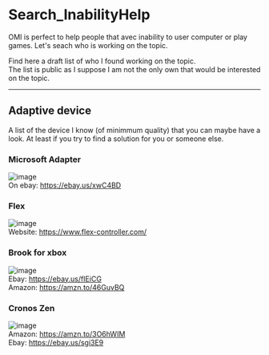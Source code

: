 # Search_InabilityHelp
OMI is perfect to help people that avec inability to user computer or play games. Let's seach who is working on the topic.


Find here a draft list of who I found working on the topic.  
The list is public as I suppose I am not the only own that would be interested on the topic. 




--------------------------------

## Adaptive device

A list of the device I know (of minimmum quality) that you can maybe have a look.
At least if you try to find a solution for you or someone else.

### Microsoft Adapter
![image](https://github.com/OpenMacroInput/Search_InabilityHelp/assets/99685407/c726f04c-08c5-44a6-b728-434e21f9f5ea)  
On ebay: https://ebay.us/xwC4BD  

### Flex
![image](https://github.com/OpenMacroInput/Search_InabilityHelp/assets/99685407/396a3fb6-03e4-43cd-bc2d-5247a5b2d2b4)  
Website: https://www.flex-controller.com/  


### Brook for xbox
![image](https://github.com/OpenMacroInput/Search_InabilityHelp/assets/99685407/da2514c8-1bed-400e-a8c4-770f3bb40f41)  
Ebay: https://ebay.us/fIEiCG  
Amazon: https://amzn.to/46GuvBQ  

### Cronos Zen

![image](https://github.com/OpenMacroInput/Search_InabilityHelp/assets/99685407/dd274149-509d-4987-8470-45e220408dc7)  
Amazon: https://amzn.to/3O6hWIM  
Ebay: https://ebay.us/sgi3E9  
